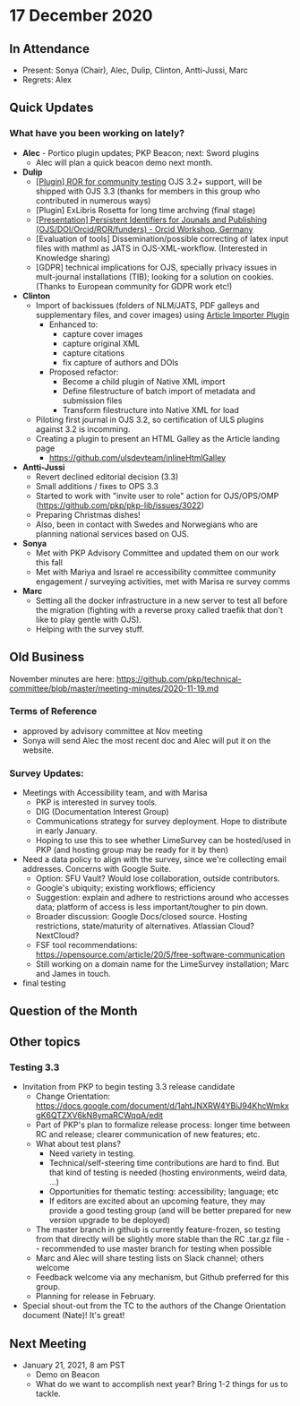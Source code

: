 # 17 December 2020

In Attendance
-------------

-   Present: Sonya (Chair), Alec, Dulip, Clinton, Antti-Jussi, Marc
-   Regrets: Alex

Quick Updates
-------------
### What have you been working on lately?
 - **Alec** - Portico plugin updates; PKP Beacon; next: Sword plugins
     - Alec will plan a quick beacon demo next month.
 - **Dulip** 
    - [[Plugin] ROR for community testing](https://github.com/withanage/ror) OJS 3.2+ support, will be shipped with OJS 3.3 (thanks for members in this group  who  contributed  in numerous ways)
    - [Plugin]  ExLibris Rosetta  for long time archving (final stage)
    - [[Presentation] Persistent Identifiers for Jounals and Publishing (OJS/DOI/Orcid/ROR/funders) - Orcid Workshop, Germany ](https://zenodo.org/record/4303943) 
    - [Evaluation of tools] Dissemination/possible correcting of latex input files with mathml as JATS in OJS-XML-workflow. (Interested in Knowledge sharing)
    - [GDPR]  technical implications for OJS, specially privacy issues in mult-journal installations (TIB); looking for a solution on cookies. (Thanks to European community for GDPR work etc!)
 - **Clinton**
     - Import of backissues (folders of NLM/JATS, PDF galleys and supplementary files, and cover images) using [Article Importer Plugin](https://github.com/jonasraoni/article-importer-plugin/)
         - Enhanced to:
             - capture cover images
             - capture original XML
             - capture citations
             - fix capture of authors and DOIs
         - Proposed refactor:
             - Become a child plugin of Native XML import
             - Define filestructure of batch import of metadata and submission files
             - Transform filestructure into Native XML for load
     - Piloting first journal in OJS 3.2, so certification of ULS plugins against 3.2 is incomming.
     - Creating a plugin to present an HTML Galley as the Article landing page
         - https://github.com/ulsdevteam/inlineHtmlGalley
 - **Antti-Jussi**
     - Revert declined editorial decision (3.3)
     - Small additions / fixes to OPS 3.3
     - Started to work with "invite user to role" action for OJS/OPS/OMP (https://github.com/pkp/pkp-lib/issues/3022)
     - Preparing Christmas dishes!
     - Also, been in contact with Swedes and Norwegians who are planning national services based on OJS.
 - **Sonya** 
     - Met with PKP Advisory Committee and updated them on our work this fall
     - Met with Mariya and Israel re accessibility committee community engagement / surveying activities, met with Marisa re survey comms
 - **Marc**
     - Setting all the docker infrastructure in a new server to test all before the migration (fighting with a reverse proxy called traefik that don't like to play gentle with OJS).
     - Helping with the survey stuff.

Old Business
------------
November minutes are here: https://github.com/pkp/technical-committee/blob/master/meeting-minutes/2020-11-19.md
### Terms of Reference
- approved by advisory committee at Nov meeting
- Sonya will send Alec the most recent doc and Alec will put it on the website.

### Survey Updates:
- Meetings with Accessibility team, and with Marisa
    - PKP is interested in survey tools.
    - DIG (Documentation Interest Group)
    - Communications strategy for survey deployment. Hope to distribute in early January.
    - Hoping to use this to see whether LimeSurvey can be hosted/used in PKP (and hosting group may be ready for it by then)
- Need a data policy to align with the survey, since we're collecting email addresses. Concerns with Google Suite.
    - Option: SFU Vault? Would lose collaboration, outside contributors.
    - Google's ubiquity; existing workflows; efficiency
    - Suggestion: explain and adhere to restrictions around who accesses data; platform of access is less important/tougher to pin down.
    - Broader discussion: Google Docs/closed source. Hosting restrictions, state/maturity of alternatives. Atlassian Cloud? NextCloud?
    - FSF tool recommendations: https://opensource.com/article/20/5/free-software-communication
    - Still working on a domain name for the LimeSurvey installation; Marc and James in touch.
- final testing

Question of the Month
---------------------
### 

Other topics
------------
### Testing 3.3
- Invitation from PKP to begin testing 3.3 release candidate
    - Change Orientation: https://docs.google.com/document/d/1ahtJNXRW4YBiJ94KhcWmkxgK6QTZXV6kN8ymaRCWqqA/edit
    - Part of PKP's plan to formalize release process: longer time between RC and release; clearer communication of new features; etc.
    - What about test plans?
        - Need variety in testing.
        - Technical/self-steering time contributions are hard to find. But that kind of testing is needed (hosting environments, weird data, ...)
        - Opportunities for thematic testing: accessibility; language; etc
        - If editors are excited about an upcoming feature, they may provide a good testing group (and will be better prepared for new version upgrade to be deployed)
    - The master branch in github is currently feature-frozen, so testing from that directly will be slightly more stable than the RC .tar.gz file -- recommended to use master branch for testing when possible
    - Marc and Alec will share testing lists on Slack channel; others welcome
    - Feedback welcome via any mechanism, but Github preferred for this group.
    - Planning for release in February.
- Special shout-out from the TC to the authors of the Change Orientation document (Nate)! It's great! 

Next Meeting
------------
- January 21, 2021, 8 am PST
    - Demo on Beacon
    - What do we want to accomplish next year? Bring 1-2 things for us to tackle.
